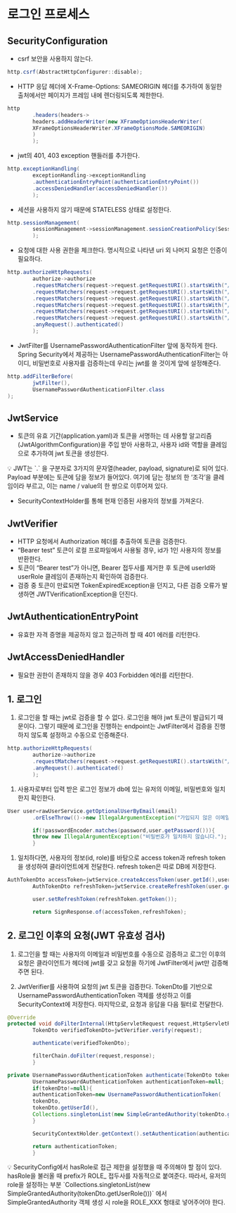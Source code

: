 # 로그인 프로세스

## SecurityConfiguration

- csrf 보안을 사용하지 않는다.

```java
http.csrf(AbstractHttpConfigurer::disable);
```

- HTTP 응답 헤더에 X-Frame-Options: SAMEORIGIN 헤더를 추가하여 동일한 출처에서만 페이지가 프레임 내에 렌더링되도록 제한한다.

```java
http
        .headers(headers->
        headers.addHeaderWriter(new XFrameOptionsHeaderWriter(
        XFrameOptionsHeaderWriter.XFrameOptionsMode.SAMEORIGIN)
        )
        );
```

- jwt의 401, 403 exception 핸들러를 추가한다.

```java
http.exceptionHandling(
        exceptionHandling->exceptionHandling
        .authenticationEntryPoint(authenticationEntryPoint())
        .accessDeniedHandler(accessDeniedHandler())
        );
```

- 세션을 사용하지 않기 때문에 STATELESS 상태로 설정한다.

```java
http.sessionManagement(
        sessionManagement->sessionManagement.sessionCreationPolicy(SessionCreationPolicy.STATELESS)
        );
```

- 요청에 대한 사용 권한을 체크한다. 명시적으로 나타낸 uri 외 나머지 요청은 인증이 필요하다.

```java
http.authorizeHttpRequests(
        authorize->authorize
        .requestMatchers(request->request.getRequestURI().startsWith("/swagger-ui")).permitAll()
        .requestMatchers(request->request.getRequestURI().startsWith("/v3/api-docs")).permitAll()
        .requestMatchers(request->request.getRequestURI().startsWith("/auth/sign-up")).permitAll()
        .requestMatchers(request->request.getRequestURI().startsWith("/auth/sign-in")).permitAll()
        .requestMatchers(request->request.getRequestURI().startsWith("/dev/ping")).permitAll()
        .requestMatchers(request->request.getRequestURI().startsWith("/h2-console")).permitAll()
        .anyRequest().authenticated()
        );
```

- JwtFilter를 UsernamePasswordAuthenticationFilter 앞에 동작하게 한다. Spring Security에서 제공하는
  UsernamePasswordAuthenticationFilter는 아이디, 비밀번호로 사용자를 검증하는데 우리는 jwt를 쓸 것이게 앞에 설정해준다.

```java
http.addFilterBefore(
        jwtFilter(),
        UsernamePasswordAuthenticationFilter.class
);
```

## JwtService

- 토큰의 유효 기간(application.yaml)과 토큰을 서명하는 데 사용할 알고리즘(JwtAlgorithmConfiguration)을 주입 받아 사용하고, 사용자 id와 역할을 클레임으로 추가하여 jwt
  토큰을 생성한다.

<aside>
💡 JWT는 `.` 을 구분자로 3가지의 문자열(header, payload, signature)로 되어 있다. Payload 부분에는 토큰에 담을 정보가 들어있다. 여기에 담는 정보의 한 ‘조각’을 클레임이라 부르고, 이는 name / value의 한 쌍으로 이루어져 있다.
</aside>

- SecurityContextHolder를 통해 현재 인증된 사용자의 정보를 가져온다.

## JwtVerifier

- HTTP 요청에서 Authorization 헤더를 추출하여 토큰을 검증한다.
- “Bearer test” 토큰이 로컬 프로파일에서 사용될 경우, id가 1인 사용자의 정보를 반환한다.
- 토큰이 “Bearer test”가 아니면, Bearer 접두사를 제거한 후 토큰에 userId와 userRole 클레임이 존재하는지 확인하여 검증한다.
- 검증 중 토큰이 만료되면 TokenExpiredException을 던지고, 다른 검증 오류가 발생하면 JWTVerificationException을 던진다.

## JwtAuthenticationEntryPoint

- 유효한 자격 증명을 제공하지 않고 접근하려 할 때 401 에러를 리턴한다.

## JwtAccessDeniedHandler

- 필요한 권한이 존재하지 않을 경우 403 Forbidden 에러를 리턴한다.

## 1. 로그인

1. 로그인을 할 때는 jwt로 검증을 할 수 없다. 로그인을 해야 jwt 토큰이 발급되기 때문이다. 그렇기 때문에 로그인을 진행하는 endpoint는 JwtFilter에서 검증을 진행하지 않도록 설정하고 수동으로
   인증해준다.

```java
http.authorizeHttpRequests(
        authorize->authorize
        .requestMatchers(request->request.getRequestURI().startsWith("/auth/sign-in")).permitAll()
        .anyRequest().authenticated()
        );
```

1. 사용자로부터 입력 받은 로그인 정보가 db에 있는 유저의 이메일, 비밀번호와 일치한지 확인한다.

```java
User user=rawUserService.getOptionalUserByEmail(email)
        .orElseThrow(()->new IllegalArgumentException("가입되지 않은 이메일입니다."));

        if(!passwordEncoder.matches(password,user.getPassword())){
        throw new IllegalArgumentException("비밀번호가 일치하지 않습니다.");
        }
```

1. 일치하다면, 사용자의 정보(id, role)를 바탕으로 access token과 refresh token을 생성하여 클라이언트에게 전달한다. refresh token은 따로 DB에 저장한다.

```java
AuthTokenDto accessToken=jwtService.createAccessToken(user.getId(),user.getRole());
        AuthTokenDto refreshToken=jwtService.createRefreshToken(user.getId(),user.getRole());

        user.setRefreshToken(refreshToken.getToken());

        return SignResponse.of(accessToken,refreshToken);
```

## 2. 로그인 이후의 요청(JWT 유효성 검사)

1. 로그인을 할 때는 사용자의 이메일과 비밀번호를 수동으로 검증하고 로그인 이후의 요청은 클라이언트가 헤더에 jwt를 갖고 요청을 하기에 JwtFilter에서 jwt만 검증해주면 된다.

1. JwtVerifier를 사용하여 요청의 jwt 토큰을 검증한다. TokenDto를 기반으로 UsernamePasswordAuthenticationToken 객체를 생성하고 이를 SecurityContext에
   저장한다. 마지막으로, 요청과 응답을 다음 필터로 전달한다.

```java
@Override
protected void doFilterInternal(HttpServletRequest request,HttpServletResponse response,FilterChain filterChain)throws ServletException,IOException{
        TokenDto verifiedTokenDto=jwtVerifier.verify(request);

        authenticate(verifiedTokenDto);

        filterChain.doFilter(request,response);
        }

private UsernamePasswordAuthenticationToken authenticate(TokenDto tokenDto){
        UsernamePasswordAuthenticationToken authenticationToken=null;
        if(tokenDto!=null){
        authenticationToken=new UsernamePasswordAuthenticationToken(
        tokenDto,
        tokenDto.getUserId(),
        Collections.singletonList(new SimpleGrantedAuthority(tokenDto.getUserRole())));
        }

        SecurityContextHolder.getContext().setAuthentication(authenticationToken);

        return authenticationToken;
        }
```

<aside>
💡 SecurityConfig에서 hasRole로 접근 제한을 설정했을 때 주의해야 할 점이 있다. hasRole을 불러올 때 prefix가 ROLE_ 접두사를 자동적으로 붙여준다. 따라서, 유저의 role을 설정하는 부분  `Collections.singletonList(new SimpleGrantedAuthority(tokenDto.getUserRole()))` 에서 SimpleGrantedAuthority 객체 생성 시 role을 ROLE_XXX 형태로 넣어주어야 한다.

</aside>